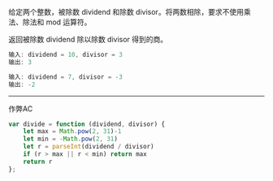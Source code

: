 给定两个整数，被除数 dividend 和除数 divisor。将两数相除，要求不使用乘法、除法和 mod 运算符。

返回被除数 dividend 除以除数 divisor 得到的商。

```cpp
输入: dividend = 10, divisor = 3
输出: 3

输入: dividend = 7, divisor = -3
输出: -2
```

---

作弊AC

```javascript
var divide = function (dividend, divisor) {
    let max = Math.pow(2, 31)-1
    let min = -Math.pow(2, 31)
    let r = parseInt(dividend / divisor)
    if (r > max || r < min) return max
    return r
};
```
